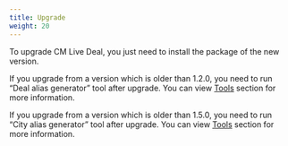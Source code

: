 ```yaml
---
title: Upgrade
weight: 20
---
```


To upgrade CM Live Deal, you just need to install the package of the new version.

If you upgrade from a version which is older than 1.2.0, you need to run “Deal alias generator” tool after upgrade. You can view [Tools](tools.html#ref-tools) section for more information.

If you upgrade from a version which is older than 1.5.0, you need to run “City alias generator” tool after upgrade. You can view [Tools](tools.html#ref-tools) section for more information.